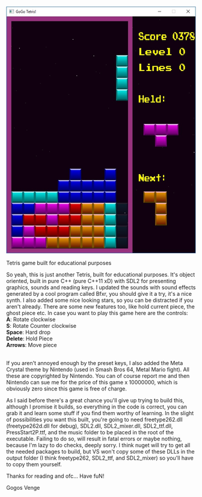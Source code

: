 ![alt text](https://raw.githubusercontent.com/gogos-venge/gogotetris/master/ss1.jpg)

Tetris game built for educational purposes

So yeah, this is just another Tetris, built for educational purposes. It's object oriented, built in pure C++ (pure C++11 xD) with SDL2 for presenting graphics, sounds and reading keys. I updated the sounds with sound effects generated by a cool program called Bfxr, you should give it a try, it's a nice synth. I also added some nice looking stars, so you can be distracted if you aren't already. There are some new features too, like hold current piece, the ghost piece etc. In case you want to play this game here are the controls:<br>
<b>A</b>: Rotate clockwise<br>
<b>S</b>: Rotate Counter clockwise<br>
<b>Space</b>: Hard drop<br>
<b>Delete</b>: Hold Piece<br>
<b>Arrows</b>: Move piece<br><br>

If you aren't annoyed enough by the preset keys, I also added the Meta Crystal theme by Nintendo (used in Smash Bros 64, Metal Mario fight). All these are copyrighted by Nintendo. You can of course report me and then Nintendo can sue me for the price of this game x 10000000, which is obviously zero since this game is free of charge.

As I said before there's a great chance you'll give up trying to build this, although I promise it builds, so everything in the code is correct, you can grab it and learn some stuff if you find them worthy of learning. In the slight of possibilities you want this built, you're going to need freetype262.dll (freetype262d.dll for debug), SDL2.dll, SDL2_mixer.dll, SDL2_ttf.dll, PressStart2P.ttf, and the music folder to be placed in the root of the executable. Failing to do so, will result in fatal errors or maybe nothing, because I'm lazy to do checks, deeply sorry. I think nuget will try to get all the needed packages to build, but VS won't copy some of these DLLs in the output folder (I think freetype262, SDL2_ttf, and SDL2_mixer) so you'll have to copy them yourself.

Thanks for reading and ofc... Have fuN!

Gogos Venge